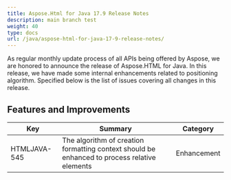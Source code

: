 ```yaml
---
title: Aspose.Html for Java 17.9 Release Notes
description: main branch test
weight: 40
type: docs
url: /java/aspose-html-for-java-17-9-release-notes/
---
```

As regular monthly update process of all APIs being offered by Aspose, we are honored to announce the release of Aspose.HTML for Java. In this release, we have made some internal enhancements related to positioning algorithm. Specified below is the list of issues covering all changes in this release.



## **Features and Improvements**

| **Key**      | **Summary**                                                                                  | **Category** |
| ------------ | -------------------------------------------------------------------------------------------- | ------------ |
| HTMLJAVA-545 | The algorithm of creation formatting context should be enhanced to process relative elements | Enhancement  |